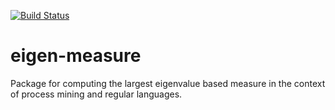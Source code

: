 [![Build Status](https://travis-ci.org/andreas-solti/eigen-measure.svg?branch=travis-integration)](https://travis-ci.org/andreas-solti/eigen-measure)

# eigen-measure
Package for computing the largest eigenvalue based measure in the context of process mining and regular languages.
